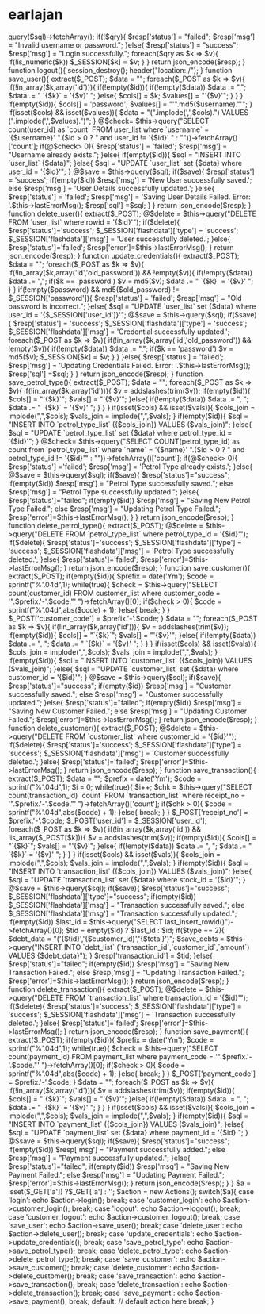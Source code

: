 # earlajan
 <?php 
session_start();
require_once('DBConnection.php');

Class Actions extends DBConnection{
    function __construct(){
        parent::__construct();
    }
    function __destruct(){
        parent::__destruct();
    }
    function login(){
        extract($_POST);
        $sql = "SELECT * FROM user_list where username = '{$username}' and `password` = '".md5($password)."' ";
        @$qry = $this->query($sql)->fetchArray();
        if(!$qry){
            $resp['status'] = "failed";
            $resp['msg'] = "Invalid username or password.";
        }else{
            $resp['status'] = "success";
            $resp['msg'] = "Login successfully.";
            foreach($qry as $k => $v){
                if(!is_numeric($k))
                $_SESSION[$k] = $v;
            }
        }
        return json_encode($resp);
    }
    function logout(){
        session_destroy();
        header("location:./");
    }
    function save_user(){
        extract($_POST);
        $data = "";
        foreach($_POST as $k => $v){
        if(!in_array($k,array('id'))){
            if(!empty($id)){
                if(!empty($data)) $data .= ",";
                $data .= " `{$k}` = '{$v}' ";
                }else{
                    $cols[] = $k;
                    $values[] = "'{$v}'";
                }
            }
        }
        if(empty($id)){
            $cols[] = 'password';
            $values[] = "'".md5($username)."'";
        }
        if(isset($cols) && isset($values)){
            $data = "(".implode(',',$cols).") VALUES (".implode(',',$values).")";
        }
        

       
        @$check= $this->query("SELECT count(user_id) as `count` FROM user_list where `username` = '{$username}' ".($id > 0 ? " and user_id != '{$id}' " : ""))->fetchArray()['count'];
        if(@$check> 0){
            $resp['status'] = 'failed';
            $resp['msg'] = "Username already exists.";
        }else{
            if(empty($id)){
                $sql = "INSERT INTO `user_list` {$data}";
            }else{
                $sql = "UPDATE `user_list` set {$data} where user_id = '{$id}'";
            }
            @$save = $this->query($sql);
            if($save){
                $resp['status'] = 'success';
                if(empty($id))
                $resp['msg'] = 'New User successfully saved.';
                else
                $resp['msg'] = 'User Details successfully updated.';
            }else{
                $resp['status'] = 'failed';
                $resp['msg'] = 'Saving User Details Failed. Error: '.$this->lastErrorMsg();
                $resp['sql'] =$sql;
            }
        }
        return json_encode($resp);
    }
    function delete_user(){
        extract($_POST);

        @$delete = $this->query("DELETE FROM `user_list` where rowid = '{$id}'");
        if($delete){
            $resp['status']='success';
            $_SESSION['flashdata']['type'] = 'success';
            $_SESSION['flashdata']['msg'] = 'User successfully deleted.';
        }else{
            $resp['status']='failed';
            $resp['error']=$this->lastErrorMsg();
        }
        return json_encode($resp);
    }
    function update_credentials(){
        extract($_POST);
        $data = "";
        foreach($_POST as $k => $v){
            if(!in_array($k,array('id','old_password')) && !empty($v)){
                if(!empty($data)) $data .= ",";
                if($k == 'password') $v = md5($v);
                $data .= " `{$k}` = '{$v}' ";
            }
        }
        if(!empty($password) && md5($old_password) != $_SESSION['password']){
            $resp['status'] = 'failed';
            $resp['msg'] = "Old password is incorrect.";
        }else{
            $sql = "UPDATE `user_list` set {$data} where user_id = '{$_SESSION['user_id']}'";
            @$save = $this->query($sql);
            if($save){
                $resp['status'] = 'success';
                $_SESSION['flashdata']['type'] = 'success';
                $_SESSION['flashdata']['msg'] = 'Credential successfully updated.';
                foreach($_POST as $k => $v){
                    if(!in_array($k,array('id','old_password')) && !empty($v)){
                        if(!empty($data)) $data .= ",";
                        if($k == 'password') $v = md5($v);
                        $_SESSION[$k] = $v;
                    }
                }
            }else{
                $resp['status'] = 'failed';
                $resp['msg'] = 'Updating Credentials Failed. Error: '.$this->lastErrorMsg();
                $resp['sql'] =$sql;
            }
        }
        return json_encode($resp);
    }
    function save_petrol_type(){
        extract($_POST);
        $data = "";
        foreach($_POST as $k => $v){
            if(!in_array($k,array('id'))){
                $v = addslashes(trim($v));
            if(empty($id)){
                $cols[] = "`{$k}`";
                $vals[] = "'{$v}'";
            }else{
                if(!empty($data)) $data .= ", ";
                $data .= " `{$k}` = '{$v}' ";
            }
            }
        }
        if(isset($cols) && isset($vals)){
            $cols_join = implode(",",$cols);
            $vals_join = implode(",",$vals);
        }
        if(empty($id)){
            $sql = "INSERT INTO `petrol_type_list` ({$cols_join}) VALUES ($vals_join)";
        }else{
            $sql = "UPDATE `petrol_type_list` set {$data} where petrol_type_id = '{$id}'";
        }
        @$check= $this->query("SELECT COUNT(petrol_type_id) as count from `petrol_type_list` where `name` = '{$name}' ".($id > 0 ? " and petrol_type_id != '{$id}'" : ""))->fetchArray()['count'];
        if(@$check> 0){
            $resp['status'] ='failed';
            $resp['msg'] = 'Petrol Type already exists.';
        }else{
            @$save = $this->query($sql);
            if($save){
                $resp['status']="success";
                if(empty($id))
                    $resp['msg'] = "Petrol Type successfully saved.";
                else
                    $resp['msg'] = "Petrol Type successfully updated.";
            }else{
                $resp['status']="failed";
                if(empty($id))
                    $resp['msg'] = "Saving New Petrol Type Failed.";
                else
                    $resp['msg'] = "Updating Petrol Type Failed.";
                $resp['error']=$this->lastErrorMsg();
            }
        }
        return json_encode($resp);
    }
    function delete_petrol_type(){
        extract($_POST);

        @$delete = $this->query("DELETE FROM `petrol_type_list` where petrol_type_id = '{$id}'");
        if($delete){
            $resp['status']='success';
            $_SESSION['flashdata']['type'] = 'success';
            $_SESSION['flashdata']['msg'] = 'Petrol Type successfully deleted.';
        }else{
            $resp['status']='failed';
            $resp['error']=$this->lastErrorMsg();
        }
        return json_encode($resp);
    }
    function save_customer(){
        extract($_POST);
        if(empty($id)){
            $prefix = date('Ym');
            $code = sprintf("%'.04d",1);
            while(true){
                $check = $this->query("SELECT count(customer_id) FROM customer_list where customer_code = '".$prefix.'-'.$code."' ")->fetchArray()[0];
                if($check > 0){
                    $code = sprintf("%'.04d",abs($code) + 1);
                }else{
                    break;
                }
            }
            $_POST['customer_code'] = $prefix.'-'.$code;
        }
        $data = "";
        foreach($_POST as $k => $v){
            if(!in_array($k,array('id'))){
                $v = addslashes(trim($v));
            if(empty($id)){
                $cols[] = "`{$k}`";
                $vals[] = "'{$v}'";
            }else{
                if(!empty($data)) $data .= ", ";
                $data .= " `{$k}` = '{$v}' ";
            }
            }
        }
        if(isset($cols) && isset($vals)){
            $cols_join = implode(",",$cols);
            $vals_join = implode(",",$vals);
        }
        if(empty($id)){
            $sql = "INSERT INTO `customer_list` ({$cols_join}) VALUES ($vals_join)";
        }else{
            $sql = "UPDATE `customer_list` set {$data} where customer_id = '{$id}'";
        }
        @$save = $this->query($sql);
        if($save){
            $resp['status']="success";
            if(empty($id))
                $resp['msg'] = "Customer successfully saved.";
            else
                $resp['msg'] = "Customer successfully updated.";
        }else{
            $resp['status']="failed";
            if(empty($id))
                $resp['msg'] = "Saving New Customer Failed.";
            else
                $resp['msg'] = "Updating Customer Failed.";
            $resp['error']=$this->lastErrorMsg();
        }
        return json_encode($resp);
    }
    function delete_customer(){
        extract($_POST);

        @$delete = $this->query("DELETE FROM `customer_list` where customer_id = '{$id}'");
        if($delete){
            $resp['status']='success';
            $_SESSION['flashdata']['type'] = 'success';
            $_SESSION['flashdata']['msg'] = 'Customer successfully deleted.';
        }else{
            $resp['status']='failed';
            $resp['error']=$this->lastErrorMsg();
        }
        return json_encode($resp);
    }
    function save_transaction(){
        extract($_POST);
        $data = "";
        $prefix = date('Ym');
        $code = sprintf("%'.04d",1);
        $i = 0;
        while(true){
            $i++;
            $chk = $this->query("SELECT count(transaction_id) `count` FROM `transaction_list` where receipt_no = '".$prefix.'-'.$code."' ")->fetchArray()['count'];
            if($chk > 0){
                $code = sprintf("%'.04d",abs($code) + 1);
            }else{
                break;
            }
        }
        $_POST['receipt_no'] = $prefix.'-'.$code;
        $_POST['user_id'] = $_SESSION['user_id'];
        foreach($_POST as $k => $v){
            if(!in_array($k,array('id')) && !is_array($_POST[$k])){
                $v = addslashes(trim($v));
            if(empty($id)){
                $cols[] = "`{$k}`";
                $vals[] = "'{$v}'";
            }else{
                if(!empty($data)) $data .= ", ";
                $data .= " `{$k}` = '{$v}' ";
            }
            }
        }
        if(isset($cols) && isset($vals)){
            $cols_join = implode(",",$cols);
            $vals_join = implode(",",$vals);
        }
        if(empty($id)){
            $sql = "INSERT INTO `transaction_list` ({$cols_join}) VALUES ($vals_join)";
        }else{
            $sql = "UPDATE `transaction_list` set {$data} where stock_id = '{$id}'";
        }
        
        @$save = $this->query($sql);
        if($save){
            $resp['status']="success";
            $_SESSION['flashdata']['type']="success";
            if(empty($id))
                $_SESSION['flashdata']['msg'] = "Transaction successfully saved.";
            else
                $_SESSION['flashdata']['msg'] = "Transaction successfully updated.";
            if(empty($id))
            $last_id = $this->query("SELECT last_insert_rowid()")->fetchArray()[0];
            $tid = empty($id) ? $last_id : $id;
            if($type == 2){
                $debt_data = "('{$tid}','{$customer_id}','{$total}')";
                $save_debts = $this->query("INSERT INTO `debt_list` (`transaction_id`,`customer_id`,`amount`) VALUES {$debt_data}");
            }
            $resp['transaction_id'] = $tid;
        }else{
            $resp['status']="failed";
            if(empty($id))
                $resp['msg'] = "Saving New Transaction Failed.";
            else
                $resp['msg'] = "Updating Transaction Failed.";
            $resp['error']=$this->lastErrorMsg();
        }
        return json_encode($resp);
    }
    function delete_transaction(){
        extract($_POST);

        @$delete = $this->query("DELETE FROM `transaction_list` where transaction_id = '{$id}'");
        if($delete){
            $resp['status']='success';
            $_SESSION['flashdata']['type'] = 'success';
            $_SESSION['flashdata']['msg'] = 'Transaction successfully deleted.';
        }else{
            $resp['status']='failed';
            $resp['error']=$this->lastErrorMsg();
        }
        return json_encode($resp);
    }
    function save_payment(){
        extract($_POST);
        if(empty($id)){
            $prefix = date('Ym');
            $code = sprintf("%'.04d",1);
            while(true){
                $check = $this->query("SELECT count(payment_id) FROM payment_list where payment_code = '".$prefix.'-'.$code."' ")->fetchArray()[0];
                if($check > 0){
                    $code = sprintf("%'.04d",abs($code) + 1);
                }else{
                    break;
                }
            }
            $_POST['payment_code'] = $prefix.'-'.$code;
        }
        $data = "";
        foreach($_POST as $k => $v){
            if(!in_array($k,array('id'))){
                $v = addslashes(trim($v));
            if(empty($id)){
                $cols[] = "`{$k}`";
                $vals[] = "'{$v}'";
            }else{
                if(!empty($data)) $data .= ", ";
                $data .= " `{$k}` = '{$v}' ";
            }
            }
        }
        if(isset($cols) && isset($vals)){
            $cols_join = implode(",",$cols);
            $vals_join = implode(",",$vals);
        }
        if(empty($id)){
            $sql = "INSERT INTO `payment_list` ({$cols_join}) VALUES ($vals_join)";
        }else{
            $sql = "UPDATE `payment_list` set {$data} where payment_id = '{$id}'";
        }
        @$save = $this->query($sql);
        if($save){
            $resp['status']="success";
            if(empty($id))
                $resp['msg'] = "Payment successfully added.";
            else
                $resp['msg'] = "Payment successfully updated.";
        }else{
            $resp['status']="failed";
            if(empty($id))
                $resp['msg'] = "Saving New Payment Failed.";
            else
                $resp['msg'] = "Updating Payment Failed.";
            $resp['error']=$this->lastErrorMsg();
        }
        return json_encode($resp);
    }
}
$a = isset($_GET['a']) ?$_GET['a'] : '';
$action = new Actions();
switch($a){
    case 'login':
        echo $action->login();
    break;
    case 'customer_login':
        echo $action->customer_login();
    break;
    case 'logout':
        echo $action->logout();
    break;
    case 'customer_logout':
        echo $action->customer_logout();
    break;
    case 'save_user':
        echo $action->save_user();
    break;
    case 'delete_user':
        echo $action->delete_user();
    break;
    case 'update_credentials':
        echo $action->update_credentials();
    break;
    case 'save_petrol_type':
        echo $action->save_petrol_type();
    break;
    case 'delete_petrol_type':
        echo $action->delete_petrol_type();
    break;
    case 'save_customer':
        echo $action->save_customer();
    break;
    case 'delete_customer':
        echo $action->delete_customer();
    break;
    case 'save_transaction':
        echo $action->save_transaction();
    break;
    case 'delete_transaction':
        echo $action->delete_transaction();
    break;
    case 'save_payment':
        echo $action->save_payment();
    break;
    default:
    // default action here
    break;
}
